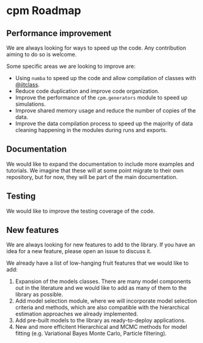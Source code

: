# cpm Roadmap

## Performance improvement

We are always looking for ways to speed up the code. Any contribution aiming to do so is welcome.

Some specific areas we are looking to improve are:

* Using `numba` to speed up the code and allow compilation of classes with [@jitclass](https://numba.pydata.org/numba-doc/dev/user/jitclass.html).
* Reduce code duplication and improve code organization.
* Improve the performance of the `cpm.generators` module to speed up simulations.
* Improve shared memory usage and reduce the number of copies of the data.
* Improve the data compilation process to speed up the majority of data cleaning happening in the modules during runs and exports.

## Documentation

We would like to expand the documentation to include more examples and tutorials.
We imagine that these will at some point migrate to their own repository, but for now, they will be part of the main documentation.

## Testing

We would like to improve the testing coverage of the code.

## New features

We are always looking for new features to add to the library.
If you have an idea for a new feature, please open an issue to discuss it.

We already have a list of low-hanging fruit features that we would like to add:

1. Expansion of the models classes. There are many model components out in the literature and we would like to add as many of them to the library as possible.
2. Add model selection module, where we will incorporate model selection criteria and methods, which are also compatible with the hierarchical estimation approaches we already implemented.
2. Add pre-built models to the library as ready-to-deploy applications.
2. New and more efficitent Hierarchical and MCMC methods for model fitting (e.g. Variational Bayes Monte Carlo, Particle filtering).
